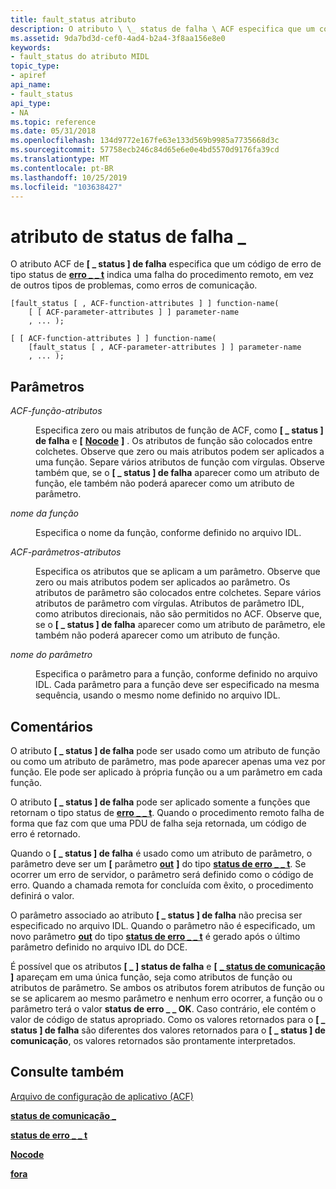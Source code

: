```yaml
---
title: fault_status atributo
description: O atributo \ \_ status de falha \ ACF especifica que um código de erro de tipo status de erro \_ \_ t indica uma falha do procedimento remoto, em vez de outros tipos de problemas, como erros de comunicação.
ms.assetid: 9da7bd3d-cef0-4ad4-b2a4-3f8aa156e8e0
keywords:
- fault_status do atributo MIDL
topic_type:
- apiref
api_name:
- fault_status
api_type:
- NA
ms.topic: reference
ms.date: 05/31/2018
ms.openlocfilehash: 134d9772e167fe63e133d569b9985a7735668d3c
ms.sourcegitcommit: 57758ecb246c84d65e6e0e4bd5570d9176fa39cd
ms.translationtype: MT
ms.contentlocale: pt-BR
ms.lasthandoff: 10/25/2019
ms.locfileid: "103638427"
---
```

# <a name="fault_status-attribute"></a>atributo de status de falha \_

O atributo ACF de **\[ \_ status \] de falha** especifica que um código de erro de tipo status de [**erro \_ \_ t**](error-status-t.md) indica uma falha do procedimento remoto, em vez de outros tipos de problemas, como erros de comunicação.

``` syntax
[fault_status [ , ACF-function-attributes ] ] function-name(
    [ [ ACF-parameter-attributes ] ] parameter-name
    , ... );

[ [ ACF-function-attributes ] ] function-name(
    [fault_status [ , ACF-parameter-attributes ] ] parameter-name
    , ... );
```

## <a name="parameters"></a>Parâmetros

<dl> <dt>

*ACF-função-atributos* 
</dt> <dd>

Especifica zero ou mais atributos de função de ACF, como **\[ \_ status \] de falha** e **\[** [**Nocode**](nocode.md) **\]** . Os atributos de função são colocados entre colchetes. Observe que zero ou mais atributos podem ser aplicados a uma função. Separe vários atributos de função com vírgulas. Observe também que, se o **\[ \_ status \] de falha** aparecer como um atributo de função, ele também não poderá aparecer como um atributo de parâmetro.

</dd> <dt>

*nome da função* 
</dt> <dd>

Especifica o nome da função, conforme definido no arquivo IDL.

</dd> <dt>

*ACF-parâmetros-atributos* 
</dt> <dd>

Especifica os atributos que se aplicam a um parâmetro. Observe que zero ou mais atributos podem ser aplicados ao parâmetro. Os atributos de parâmetro são colocados entre colchetes. Separe vários atributos de parâmetro com vírgulas. Atributos de parâmetro IDL, como atributos direcionais, não são permitidos no ACF. Observe que, se o **\[ \_ status \] de falha** aparecer como um atributo de parâmetro, ele também não poderá aparecer como um atributo de função.

</dd> <dt>

*nome do parâmetro* 
</dt> <dd>

Especifica o parâmetro para a função, conforme definido no arquivo IDL. Cada parâmetro para a função deve ser especificado na mesma sequência, usando o mesmo nome definido no arquivo IDL.

</dd> </dl>

## <a name="remarks"></a>Comentários

O atributo **\[ \_ status \] de falha** pode ser usado como um atributo de função ou como um atributo de parâmetro, mas pode aparecer apenas uma vez por função. Ele pode ser aplicado à própria função ou a um parâmetro em cada função.

O atributo **\[ \_ status \] de falha** pode ser aplicado somente a funções que retornam o tipo status de [**erro \_ \_ t**](error-status-t.md). Quando o procedimento remoto falha de forma que faz com que uma PDU de falha seja retornada, um código de erro é retornado.

Quando o **\[ \_ status \] de falha** é usado como um atributo de parâmetro, o parâmetro deve ser um **\[** parâmetro [**out**](out-idl.md) **\]** do tipo [**status de erro \_ \_ t**](error-status-t.md). Se ocorrer um erro de servidor, o parâmetro será definido como o código de erro. Quando a chamada remota for concluída com êxito, o procedimento definirá o valor.

O parâmetro associado ao atributo **\[ \_ status \] de falha** não precisa ser especificado no arquivo IDL. Quando o parâmetro não é especificado, um novo parâmetro [**out**](out-idl.md) do tipo [**status de erro \_ \_ t**](error-status-t.md) é gerado após o último parâmetro definido no arquivo IDL do DCE.

É possível que os atributos **\[ \_ \] status de falha** e **\[** [**\_ status de comunicação**](comm-status.md) **\]** apareçam em uma única função, seja como atributos de função ou atributos de parâmetro. Se ambos os atributos forem atributos de função ou se se aplicarem ao mesmo parâmetro e nenhum erro ocorrer, a função ou o parâmetro terá o valor **status de erro \_ \_ OK**. Caso contrário, ele contém o valor de código de status apropriado. Como os valores retornados para o **\[ \_ status \] de falha** são diferentes dos valores retornados para o **\[ \_ status \] de comunicação**, os valores retornados são prontamente interpretados.

## <a name="see-also"></a>Consulte também

<dl> <dt>

[Arquivo de configuração de aplicativo (ACF)](application-configuration-file-acf-.md)
</dt> <dt>

[**status de comunicação \_**](comm-status.md)
</dt> <dt>

[**status de erro \_ \_ t**](error-status-t.md)
</dt> <dt>

[**Nocode**](nocode.md)
</dt> <dt>

[**fora**](out-idl.md)
</dt> </dl>

 

 





